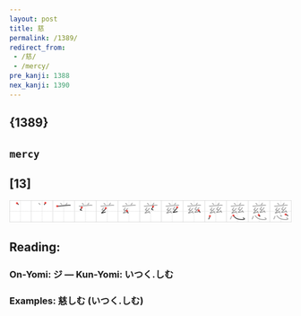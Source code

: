```yaml
---
layout: post
title: 慈
permalink: /1389/
redirect_from:
 - /慈/
 - /mercy/
pre_kanji: 1388
nex_kanji: 1390
---
```


## {1389}

## `mercy`

## [13]

<div class="stroke"><img src="../images/E68588.png" /></div>

## Reading:

### On-Yomi: ジ &mdash; Kun-Yomi: いつく.しむ

### Examples: 慈しむ (いつく.しむ)
